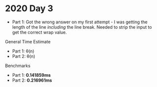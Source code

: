 # 2020 Day 3
- Part 1: Got the wrong answer on my first attempt - I was getting the length of the line *including* the line break. Needed to strip the input to get the correct wrap value. 

General Time Estimate
- Part 1: θ(n) 
- Part 2: θ(n)

Benchmarks
- Part 1: **0.141859ms**
- Part 2: **0.216961ms**



